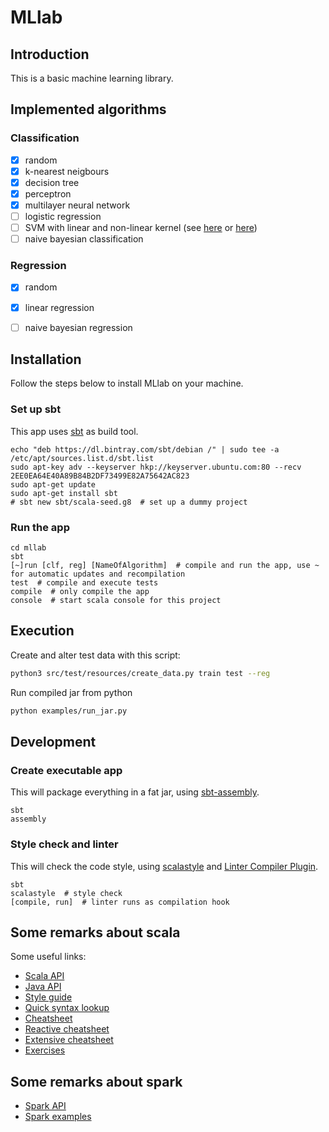 # MLlab

## Introduction
This is a basic machine learning library.

## Implemented algorithms

### Classification
- [x] random
- [x] k-nearest neigbours
- [x] decision tree
- [x] perceptron
- [x] multilayer neural network
- [ ] logistic regression
- [ ] SVM with linear and non-linear kernel (see [here](http://alex.smola.org/teaching/pune2007/pune_3.pdf) or [here](https://oceandatamining.sciencesconf.org/conference/oceandatamining/program/OBIDAM14_Canu.pdf))
- [ ] naive bayesian classification

### Regression
- [x] random
- [x] linear regression
- [ ] naive bayesian regression


## Installation
Follow the steps below to install MLlab on your machine.

### Set up sbt
This app uses [sbt](https://www.scala-sbt.org/index.html) as build tool.

```shell
echo "deb https://dl.bintray.com/sbt/debian /" | sudo tee -a /etc/apt/sources.list.d/sbt.list
sudo apt-key adv --keyserver hkp://keyserver.ubuntu.com:80 --recv 2EE0EA64E40A89B84B2DF73499E82A75642AC823
sudo apt-get update
sudo apt-get install sbt
# sbt new sbt/scala-seed.g8  # set up a dummy project
```

### Run the app
```shell
cd mllab
sbt
[~]run [clf, reg] [NameOfAlgorithm]  # compile and run the app, use ~ for automatic updates and recompilation
test  # compile and execute tests  
compile  # only compile the app
console  # start scala console for this project
```

## Execution

Create and alter test data with this script:
```bash
python3 src/test/resources/create_data.py train test --reg
```
Run compiled jar from python
```bash
python examples/run_jar.py
```

## Development

### Create executable app
This will package everything in a fat jar, using [sbt-assembly](https://github.com/sbt/sbt-assembly).

```shell
sbt
assembly
```

### Style check and linter
This will check the code style, using [scalastyle](http://www.scalastyle.org/) and [Linter Compiler Plugin](https://github.com/HairyFotr/linter).

```shell
sbt
scalastyle  # style check
[compile, run]  # linter runs as compilation hook
```

## Some remarks about scala
Some useful links:
* [Scala API](https://www.scala-lang.org/api/current/)
* [Java API](https://docs.oracle.com/javase/8/docs/api/)
* [Style guide](https://docs.scala-lang.org/style/overview.html)
* [Quick syntax lookup](https://www.tutorialspoint.com/scala/index.htm)
* [Cheatsheet](https://docs.scala-lang.org/cheatsheets/)
* [Reactive cheatsheet](https://github.com/sjuvekar/reactive-programming-scala/blob/master/ReactiveCheatSheet.md)
* [Extensive cheatsheet](https://github.com/lampepfl/progfun-wiki/blob/gh-pages/CheatSheet.md)
* [Exercises](https://www.scala-exercises.org/)

## Some remarks about spark
* [Spark API](https://spark.apache.org/docs/2.2.0/api/scala/index.html)
* [Spark examples](https://github.com/apache/spark/tree/master/examples/src/main/scala/org/apache/spark/examples)
